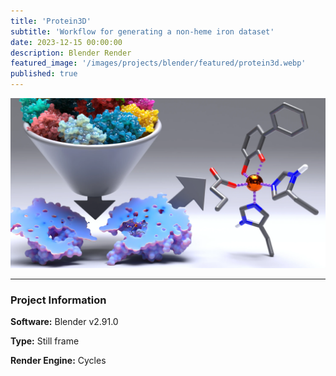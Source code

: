 ```yaml
---
title: 'Protein3D'
subtitle: 'Workflow for generating a non-heme iron dataset'
date: 2023-12-15 00:00:00
description: Blender Render
featured_image: '/images/projects/blender/featured/protein3d.webp'
published: true
---
```


![](/images/projects/full_size/protein3d.webp)

---

### Project Information

**Software:** Blender v2.91.0

**Type:** Still frame

**Render Engine:** Cycles
